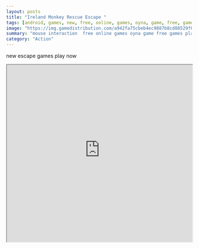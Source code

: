```yaml
---
layout: posts
title: "Ireland Monkey Rescue Escape "
tags: [android, games, new, free, online, games, oyna, game, free, games, play, play, games]
image: "https://img.gamedistribution.com/a942fa75cbeb4ec9887b8cd88529f6be.jpg"
summary: "mouse interaction  free online games oyna game free games play play games"
category: "Action"
---
```


new escape games play now

<iframe width="100%" height="480px;" src="https://flash.gamedistribution.com?game=a942fa75cbeb4ec9887b8cd88529f6be"></iframe>